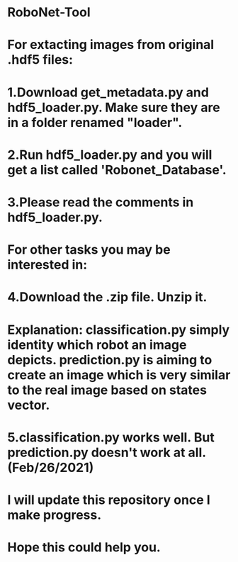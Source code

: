 # RoboNet-Tool

# For extacting images from original .hdf5 files:
# 1.Download get_metadata.py and hdf5_loader.py. Make sure they are in a folder renamed "loader".
# 2.Run hdf5_loader.py and you will get a list called 'Robonet_Database'.
# 3.Please read the comments in hdf5_loader.py.
# For other tasks you may be interested in:
# 4.Download the .zip file. Unzip it.
# Explanation: classification.py simply identity which robot an image depicts. prediction.py is aiming to create an image which is very similar to the real image based on states vector.
# 5.classification.py works well. But prediction.py doesn't work at all.(Feb/26/2021) 

# I will update this repository once I make progress.
# Hope this could help you.
